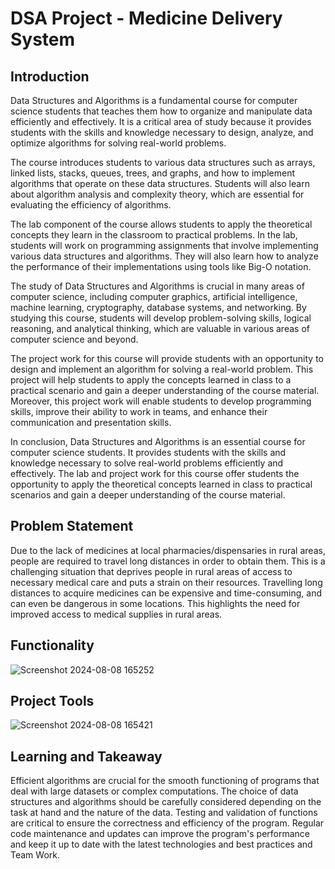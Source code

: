 # DSA Project - Medicine Delivery System 

## Introduction

Data Structures and Algorithms is a fundamental course for computer science students that teaches them how to organize and manipulate data efficiently and effectively. It is a critical area of study because it provides students with the skills and knowledge necessary to design, analyze, and optimize algorithms for solving real-world problems.

The course introduces students to various data structures such as arrays, linked lists, stacks, queues, trees, and graphs, and how to implement algorithms that operate on these data structures. Students will also learn about algorithm analysis and complexity theory, which are essential for evaluating the efficiency of algorithms.

The lab component of the course allows students to apply the theoretical concepts they learn in the classroom to practical problems. In the lab, students will work on programming assignments that involve implementing various data structures and algorithms. They will also learn how to analyze the performance of their implementations using tools like Big-O notation.

The study of Data Structures and Algorithms is crucial in many areas of computer science, including computer graphics, artificial intelligence, machine learning, cryptography, database systems, and networking. By studying this course, students will develop problem-solving skills, logical reasoning, and analytical thinking, which are valuable in various areas of computer science and beyond.

The project work for this course will provide students with an opportunity to design and implement an algorithm for solving a real-world problem. This project will help students to apply the concepts learned in class to a practical scenario and gain a deeper understanding of the course material. Moreover, this project work will enable students to develop programming skills, improve their ability to work in teams, and enhance their communication and presentation skills.

In conclusion, Data Structures and Algorithms is an essential course for computer science students. It provides students with the skills and knowledge necessary to solve real-world problems efficiently and effectively. The lab and project work for this course offer students the opportunity to apply the theoretical concepts learned in class to practical scenarios and gain a deeper understanding of the course material.


## Problem Statement

Due to the lack of medicines at local pharmacies/dispensaries in rural areas, people are required to travel long distances in order to obtain them. This is a challenging situation that deprives people in rural areas of access to necessary medical care and puts a strain on their resources. Travelling long distances to acquire medicines can be expensive and time-consuming, and can even be dangerous in some locations. This highlights the need for improved access to medical supplies in rural areas.

## Functionality

![Screenshot 2024-08-08 165252](https://github.com/user-attachments/assets/47431bb9-605b-432a-a9e0-efe646461d74)

## Project Tools

![Screenshot 2024-08-08 165421](https://github.com/user-attachments/assets/27803663-7cf7-46e1-872e-6a6107c176b4)


## Learning and Takeaway

Efficient algorithms are crucial for the smooth functioning of programs that deal with large datasets or complex computations. The choice of data structures and algorithms should be carefully considered depending on the task at hand and the nature of the data. Testing and validation of functions are critical to ensure the correctness and efficiency of the program. Regular code maintenance and updates can improve the program's performance and keep it up to date with the latest technologies and best practices and Team Work.
